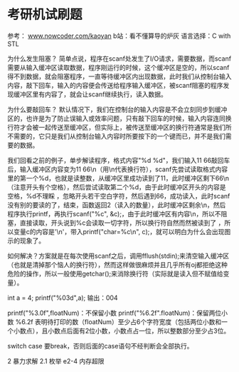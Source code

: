 # 考研机试刷题

参考：
www.nowcoder.com/kaoyan
b站：看不懂算导的炉灰
语言选择：C with STL

为什么发生阻塞？
简单点说，程序在scanf处发生了I/O请求，需要数据，而scanf需要从输入缓冲区读取数据，程序刚运行的时候，这个缓冲区是空的，所以scanf得不到数据，就会阻塞程序，一直等待缓冲区内出现数据，此时我们从控制台输入内容，敲下回车，输入的内容便会传送给程序输入缓冲区，被scanf阻塞的程序发现缓冲区里有内容了，就会让scanf继续执行，读入数据。

为什么要敲回车？
默认情况下，我们在控制台的输入内容是不会立刻同步到缓冲区的，也许是为了防止误输入或效率问题，只有敲下回车的时候，输入内容连同换行符才会被一起传送至缓冲区，但实际上，被传送至缓冲区的换行符通常是我们所不需要的，它只是我们从控制台输入内容时所要按下的一个键而已，并不是我们需要的数据。

我们回看之前的例子，单步解读程序，格式内容"%d %d"，我们输入11 66敲回车后，输入缓冲区内容变为11 66\n（用\n代表换行符），scanf先尝试读取格式内容里的第一个%d，也就是读整数，从缓冲区里成功读到了11，此时缓冲区剩下66\n（注意开头有个空格），然后尝试读取第二个%d，由于此时缓冲区开头的内容是空格，%d不理睬 ，忽略开头若干空白字符，然后遇到66，成功读入，此时scanf没有别的要读的了，结束，函数返回2（读入的数量），此时缓冲区剩余\n，然后程序执行printf，再执行scanf("%c", &c);，由于此时缓冲区有内容\n，所以不阻塞，直接读取，开头说到%c会读取一切字符，所以换行符自然而然被读到了 ，所以变量c的内容是'\n'，带入printf("char=%c\n", c);，就可以明白为什么会出现图示的现象了。

如何解决？方案就是在每次使用scanf之后，调用fflush(stdin);来清空输入缓冲区（也就是清掉那个恼人的换行符），然而这样做很麻烦并且几乎所有oj都拒绝这种危险的操作，所以一般使用getchar();来消除换行符（实际就是读入但不赋值给变量）。


int a = 4;
printf("%03d",a);
输出：004

printf("%3.0f",floatNum)：不保留小数
printf("%6.2f".floatNum)：保留两位小数
%6.2f 表明待打印的数（floatNum）至少占6个字符宽度（包括两位小数和一个小数点），且小数点后面有2位小数，小数点占一位，所以整数部分至少占3位。


switch case 要break，否则后面的case语句不经判断会全部执行。


2 暴力求解
2.1 枚举
e2-4 内存超限